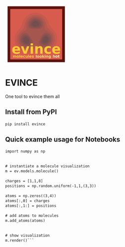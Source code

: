 <img src="graphics/evince_logo.png" width ="200px">

# EVINCE 

One tool to evince them all

## Install from PyPI

```pip install evince```

## Quick example usage for Notebooks

```import evince as ev
import numpy as np


# instantiate a molecule visualization
m = ev.models.molecule() 

charges = [1,1,8]
positions = np.random.uniform(-1,1,(3,3))

atoms = np.zeros((3,4))
atoms[:,0] = charges
atoms[:,1:] = positions

# add atoms to molecules
m.add_atoms(atoms)


# show visualization
m.render()```
